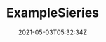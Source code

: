 ---
title: ExampleSieries
slug: ExampleSieries
coverImage: /images/comics/ExampleSieries/SeriesCover.jpg
date: 2021-05-03T05:32:34Z
excerpt: Comics
series: true
tags:
  - comic
---
